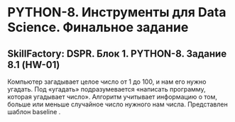 # PYTHON-8. Инструменты для Data Science. Финальное задание

## SkillFactory: DSPR. Блок 1. PYTHON-8. Задание 8.1 (HW-01)

Компьютер загадывает целое число от 1 до 100, и нам его нужно угадать. Под «угадать» подразумевается «написать программу, которая угадывает число».
Алгоритм учитывает информацию о том, больше или меньше случайное число нужного нам числа.
Представлен шаблон baseline .
